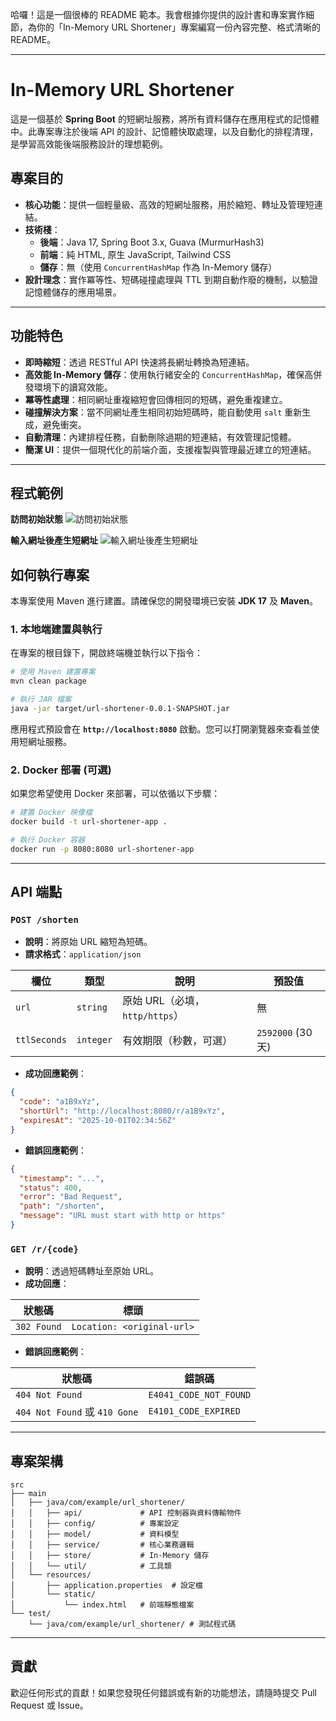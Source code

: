 哈囉！這是一個很棒的 README 範本。我會根據你提供的設計書和專案實作細節，為你的「In-Memory URL Shortener」專案編寫一份內容完整、格式清晰的 README。

-----

# In-Memory URL Shortener

這是一個基於 **Spring Boot** 的短網址服務，將所有資料儲存在應用程式的記憶體中。此專案專注於後端 API 的設計、記憶體快取處理，以及自動化的排程清理，是學習高效能後端服務設計的理想範例。

## 專案目的

  * **核心功能**：提供一個輕量級、高效的短網址服務，用於縮短、轉址及管理短連結。
  * **技術棧**：
      * **後端**：Java 17, Spring Boot 3.x, Guava (MurmurHash3)
      * **前端**：純 HTML, 原生 JavaScript, Tailwind CSS
      * **儲存**：無（使用 `ConcurrentHashMap` 作為 In-Memory 儲存）
  * **設計理念**：實作冪等性、短碼碰撞處理與 TTL 到期自動作廢的機制，以驗證記憶體儲存的應用場景。

-----

## 功能特色

  * **即時縮短**：透過 RESTful API 快速將長網址轉換為短連結。
  * **高效能 In-Memory 儲存**：使用執行緒安全的 `ConcurrentHashMap`，確保高併發環境下的讀寫效能。
  * **冪等性處理**：相同網址重複縮短會回傳相同的短碼，避免重複建立。
  * **碰撞解決方案**：當不同網址產生相同初始短碼時，能自動使用 `salt` 重新生成，避免衝突。
  * **自動清理**：內建排程任務，自動刪除過期的短連結，有效管理記憶體。
  * **簡潔 UI**：提供一個現代化的前端介面，支援複製與管理最近建立的短連結。

-----

## 程式範例
**訪問初始狀態** 
![訪問初始狀態](https://i.imgur.com/5ZDehKE)

**輸入網址後產生短網址** 
![輸入網址後產生短網址](https://i.imgur.com/NUNTKHb)

## 如何執行專案

本專案使用 Maven 進行建置。請確保您的開發環境已安裝 **JDK 17** 及 **Maven**。

### 1\. 本地端建置與執行

在專案的根目錄下，開啟終端機並執行以下指令：

```sh
# 使用 Maven 建置專案
mvn clean package

# 執行 JAR 檔案
java -jar target/url-shortener-0.0.1-SNAPSHOT.jar
```

應用程式預設會在 **`http://localhost:8080`** 啟動。您可以打開瀏覽器來查看並使用短網址服務。

### 2\. Docker 部署 (可選)

如果您希望使用 Docker 來部署，可以依循以下步驟：

```sh
# 建置 Docker 映像檔
docker build -t url-shortener-app .

# 執行 Docker 容器
docker run -p 8080:8080 url-shortener-app
```

-----

## API 端點

### `POST /shorten`

  * **說明**：將原始 URL 縮短為短碼。
  * **請求格式**：`application/json`

| 欄位 | 類型 | 說明 | 預設值 |
|---|---|---|---|
| `url` | `string` | 原始 URL（必填，`http/https`） | 無 |
| `ttlSeconds` | `integer` | 有效期限（秒數，可選） | `2592000` (30 天) |

  * **成功回應範例**：

<!-- end list -->

```json
{
  "code": "a1B9xYz",
  "shortUrl": "http://localhost:8080/r/a1B9xYz",
  "expiresAt": "2025-10-01T02:34:56Z"
}
```

  * **錯誤回應範例**：

<!-- end list -->

```json
{
  "timestamp": "...",
  "status": 400,
  "error": "Bad Request",
  "path": "/shorten",
  "message": "URL must start with http or https"
}
```

### `GET /r/{code}`

  * **說明**：透過短碼轉址至原始 URL。
  * **成功回應**：

| 狀態碼 | 標頭 |
|---|---|
| `302 Found` | `Location: <original-url>` |

  * **錯誤回應範例**：

| 狀態碼 | 錯誤碼 |
|---|---|
| `404 Not Found` | `E4041_CODE_NOT_FOUND` |
| `404 Not Found` 或 `410 Gone` | `E4101_CODE_EXPIRED` |

-----

## 專案架構

```
src
├── main
│   ├── java/com/example/url_shortener/
│   │   ├── api/             # API 控制器與資料傳輸物件
│   │   ├── config/          # 專案設定
│   │   ├── model/           # 資料模型
│   │   ├── service/         # 核心業務邏輯
│   │   ├── store/           # In-Memory 儲存
│   │   └── util/            # 工具類
│   └── resources/
│       ├── application.properties  # 設定檔
│       └── static/
│           └── index.html   # 前端靜態檔案
└── test/
    └── java/com/example/url_shortener/ # 測試程式碼
```

-----

## 貢獻

歡迎任何形式的貢獻！如果您發現任何錯誤或有新的功能想法，請隨時提交 Pull Request 或 Issue。
